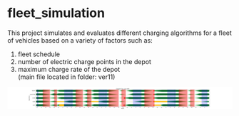 # fleet_simulation 

This project simulates and evaluates different charging algorithms for a fleet of vehicles based on a variety of factors such as:<br/>
1) fleet schedule<br/>
2) number of electric charge points in the depot<br/>
3) maximum charge rate of the depot<br/>
(main file located in folder: ver11)<br/>

<img src="/archive/ver8/results_test/shift1_BG_HighMpkwLowSD_car1_charge.png" />
